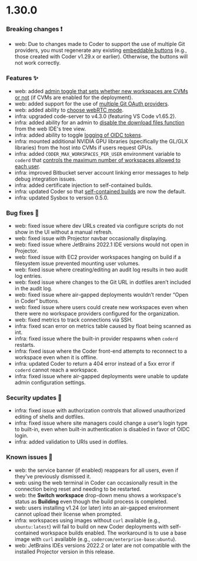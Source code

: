# 1.30.0

### Breaking changes ❗

- web: Due to changes made to Coder to support the use of multiple Git
  providers, you must regenerate any existing
  [embeddable buttons](../admin/templates.md#embeddable-button) (e.g., those
  created with Coder v1.29.x or earlier). Otherwise, the buttons will not work
  correctly.

### Features ✨

- web: added
  [admin toggle that sets whether new workspaces are CVMs or not](../admin/workspace-management/cvms/management.md#default-workspaces-to-cvms)
  (if CVMs are enabled for the deployment).
- web: added support for the use of
  [multiple Git OAuth providers](../admin/git.md).
- web: added ability to
  [choose webRTC mode](../workspaces/preferences.md#networking).
- infra: upgraded code-server to v4.3.0 (featuring VS Code v1.65.2).
- infra: added ability for an admin to
  [disable the download files function](../guides/admin/disable-downloads.md)
  from the web IDE's tree view.
- infra: added ability to toggle
  [logging of OIDC tokens](../admin/access-control/manage.md#logging).
- infra: mounted additional NVIDIA GPU libraries (specifically the GL/GLX
  libraries) from the host into CVMs if users request GPUs.
- infra: added `CODER_MAX_WORKSPACES_PER_USER` environment variable to `coderd`
  that
  [controls the maximum number of workspaces allowed to each user](../admin/workspace-management/limits.md).
- infra: improved Bitbucket server account linking error messages to help debug
  integration issues.
- infra: added certificate injection to self-contained builds.
- infra: updated Coder so that
  [self-contained builds](../admin/workspace-management/self-contained-builds.md)
  are now the default.
- infra: updated Sysbox to version 0.5.0.

### Bug fixes 🐛

- web: fixed issue where dev URLs created via configure scripts do not show in
  the UI without a manual refresh.
- web: fixed issue with Projector navbar occasionally displaying.
- web: fixed issue where JetBrains 2022.1 IDE versions would not open in
  Projector.
- web: fixed issue with EC2 provider workspaces hanging on build if a filesystem
  issue prevented mounting user volumes.
- web: fixed issue where creating/editing an audit log results in two audit log
  entries.
- web: fixed issue where changes to the Git URL in dotfiles aren’t included in
  the audit log.
- web: fixed issue where air-gapped deployments wouldn’t render “Open in Coder”
  buttons.
- web: fixed issue where users could create new workspaces even when there were
  no workspace providers configured for the organization.
- web: fixed metrics to track connections via SSH.
- infra: fixed scan error on metrics table caused by float being scanned as int.
- infra: fixed issue where the built-in provider respawns when `coderd`
  restarts.
- infra: fixed issue where the Coder front-end attempts to reconnect to a
  workspace even when it is offline.
- infra: updated Coder to return a 404 error instead of a 5xx error if `coderd`
  cannot reach a workspace.
- infra: fixed issue where air-gapped deployments were unable to update admin
  configuration settings.

### Security updates 🔐

- infra: fixed issue with authorization controls that allowed unauthorized
  editing of shells and dotfiles.
- infra: fixed issue where site managers could change a user’s login type to
  built-in, even when built-in authentication is disabled in favor of OIDC
  login.
- infra: added validation to URIs used in dotfiles.

### Known issues 🔧

- web: the service banner (if enabled) reappears for all users, even if they've
  previously dismissed it.
- web: using the web terminal in Coder can occasionally result in the connection
  being reset and needing to be restarted.
- web: the **Switch workspace** drop-down menu shows a workspace's status as
  **Building** even though the build process is completed.
- web: users installing v1.24 (or later) into an air-gapped environment cannot
  upload their license when prompted.
- infra: workspaces using images without `curl` available (e.g.,
  `ubuntu:latest`) will fail to build on new Coder deployments with
  self-contained workspace builds enabled. The workaround is to use a base image
  with `curl` available (e.g., `codercom/enterprise-base:ubuntu`).
- web: JetBrains IDEs versions 2022.2 or later are not compatible with the
  installed Projector version in this release.
